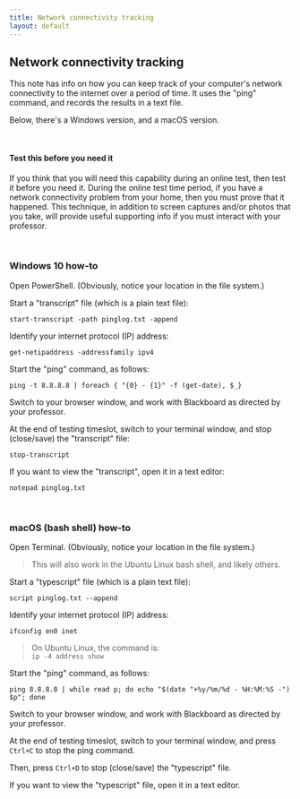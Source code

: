 ```yaml
---
title: Network connectivity tracking
layout: default
---
```


## Network connectivity tracking

This note has info on how you can keep track of your computer's network connectivity to the internet over a period of time. It uses the "ping" command, and records the results in a text file. 

Below, there's a Windows version, and a macOS version.

<br>

#### Test this before you need it 

If you think that you will need this capability during an online test, then test it before you need it. During the online test time period, if you have a network connectivity problem from your home, then you must prove that it happened. This technique, in addition to screen captures and/or photos that you take, will provide useful supporting info if you must interact with your professor. 

<br>

### Windows 10 how-to

Open PowerShell. (Obviously, notice your location in the file system.)

Start a "transcript" file (which is a plain text file):
```
start-transcript -path pinglog.txt -append
```

Identify your internet protocol (IP) address:
```
get-netipaddress -addressfamily ipv4
```

Start the "ping" command, as follows:
```
ping -t 8.8.8.8 | foreach { "{0} - {1}" -f (get-date), $_}
```

Switch to your browser window, and work with Blackboard as directed by your professor. 

At the end of testing timeslot, switch to your terminal window, and stop (close/save) the "transcript" file:
```
stop-transcript
```

If you want to view the "transcript", open it in a text editor:
```
notepad pinglog.txt
```

<br>

### macOS (bash shell) how-to

Open Terminal. (Obviously, notice your location in the file system.)

> This will also work in the Ubuntu Linux bash shell, and likely others.

Start a "typescript" file (which is a plain text file):
```
script pinglog.txt --append
```

Identify your internet protocol (IP) address:
```
ifconfig en0 inet
```

> On Ubuntu Linux, the command is:  
> `ip -4 address show`

Start the "ping" command, as follows:
```
ping 8.8.8.8 | while read p; do echo "$(date "+%y/%m/%d - %H:%M:%S -") $p"; done

```

Switch to your browser window, and work with Blackboard as directed by your professor. 

At the end of testing timeslot, switch to your terminal window, and press `Ctrl+C` to stop the ping command.  

Then, press `Ctrl+D` to stop (close/save) the "typescript" file.

If you want to view the "typescript" file, open it in a text editor.

<br>
